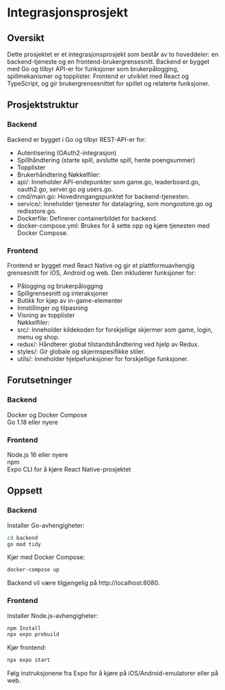 # Integrasjonsprosjekt
## Oversikt
Dette prosjektet er et integrasjonsprosjekt som består av to hoveddeler: en backend-tjeneste og en frontend-brukergrensesnitt. Backend er bygget med Go og tilbyr API-er for funksjoner som brukerpålogging, spillmekanismer og topplister. Frontend er utviklet med React og TypeScript, og gir brukergrensesnittet for spillet og relaterte funksjoner.  

## Prosjektstruktur
### Backend
Backend er bygget i Go og tilbyr REST-API-er for:

- Autentisering (OAuth2-integrasjon)
- Spillhåndtering (starte spill, avslutte spill, hente poengsummer)
- Topplister
- Brukerhåndtering
Nøkkelfiler:
- api/: Inneholder API-endepunkter som game.go, leaderboard.go, oauth2.go, server.go og users.go.
- cmd/main.go: Hovedinngangspunktet for backend-tjenesten.
- service/: Inneholder tjenester for datalagring, som mongostore.go og redisstore.go.
- Dockerfile: Definerer containerbildet for backend.
- docker-compose.yml: Brukes for å sette opp og kjøre tjenesten med Docker Compose.  

### Frontend  
Frontend er bygget med React Native og gir et plattformuavhengig grensesnitt for iOS, Android og web. Den inkluderer funksjoner for:
- Pålogging og brukerpålogging
- Spillgrensesnitt og interaksjoner
- Butikk for kjøp av in-game-elementer
- Innstillinger og tilpasning
- Visning av topplister  
Nøkkelfiler:  
- src/: Inneholder kildekoden for forskjellige skjermer som game, login, menu og shop.
- redux/: Håndterer global tilstandshåndtering ved hjelp av Redux.
- styles/: Gir globale og skjermspesifikke stiler.
- utils/: Inneholder hjelpefunksjoner for forskjellige funksjoner.
## Forutsetninger
### Backend
Docker og Docker Compose  
Go 1.18 eller nyere  

### Frontend
Node.js 16 eller nyere  
npm  
Expo CLI for å kjøre React Native-prosjektet  
## Oppsett
### Backend
Installer Go-avhengigheter:
```bash
cd backend
go mod tidy
```  
Kjør med Docker Compose:
```bash
docker-compose up
```  
Backend vil være tilgjengelig på http://localhost:8080.  
### Frontend  
Installer Node.js-avhengigheter:
```bash
npm Install
npx expo prebuild
```
Kjør frontend:
```bash
npx expo start
```  
Følg instruksjonene fra Expo for å kjøre på iOS/Android-emulatorer eller på web.